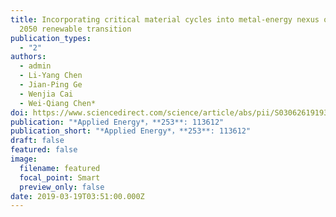 ```yaml
---
title: Incorporating critical material cycles into metal-energy nexus of China’s
  2050 renewable transition
publication_types:
  - "2"
authors:
  - admin
  - Li-Yang Chen
  - Jian-Ping Ge
  - Wenjia Cai
  - Wei-Qiang Chen*
doi: https://www.sciencedirect.com/science/article/abs/pii/S0306261919312863
publication: "*Applied Energy*，**253**: 113612"
publication_short: "*Applied Energy*，**253**: 113612"
draft: false
featured: false
image:
  filename: featured
  focal_point: Smart
  preview_only: false
date: 2019-03-19T03:51:00.000Z
---
```

